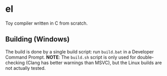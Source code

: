 # el
 Toy compiler written in C from scratch.

## Building (Windows)
 The build is done by a single build script: run `build.bat` in a Developer Command Prompt.
 **NOTE**: The `build.sh` script is only used for double-checking (Clang has better warnings than MSVC), but the Linux builds are not actually tested.
